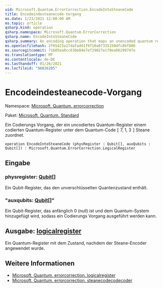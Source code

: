 ```yaml
---
uid: Microsoft.Quantum.ErrorCorrection.EncodeIntoSteaneCode
title: Encodeindesteanecode-Vorgang
ms.date: 1/23/2021 12:00:00 AM
ms.topic: article
qsharp.kind: operation
qsharp.namespace: Microsoft.Quantum.ErrorCorrection
qsharp.name: EncodeIntoSteaneCode
qsharp.summary: An encoding operation that maps an unencoded quantum register to an encoded quantum register under the ⟦7, 1, 3⟧ Steane quantum code.
ms.openlocfilehash: 2f65423a17dafadd1f9f10a07335150dfc8bf886
ms.sourcegitcommit: 71605ea9cc630e84e7ef29027e1f0ea06299747e
ms.translationtype: MT
ms.contentlocale: de-DE
ms.lasthandoff: 01/26/2021
ms.locfileid: "98826205"
---
```

# <a name="encodeintosteanecode-operation"></a>Encodeindesteanecode-Vorgang

Namespace: [Microsoft. Quantum. errorcorrection](xref:Microsoft.Quantum.ErrorCorrection)

Paket: [Microsoft. Quantum. Standard](https://nuget.org/packages/Microsoft.Quantum.Standard)


Ein Codierungs Vorgang, der ein uncodiertes Quantum-Register einem codierten Quantum-Register unter dem Quantum-Code ⟦ 7, 1, 3 ⟧ Steane zuordnet.

```qsharp
operation EncodeIntoSteaneCode (physRegister : Qubit[], auxQubits : Qubit[]) : Microsoft.Quantum.ErrorCorrection.LogicalRegister
```


## <a name="input"></a>Eingabe

### <a name="physregister--qubit"></a>physregister: [Qubit](xref:microsoft.quantum.lang-ref.qubit)[]

Ein Qubit-Register, das den unverschlüsselten Quantenzustand enthält.


### <a name="auxqubits--qubit"></a>"auxqubits: [Qubit](xref:microsoft.quantum.lang-ref.qubit)[]"

Ein Qubit-Register, das anfänglich 0 (null) ist und dem Quantum-System hinzugefügt wird, sodass ein Codierungs Vorgang ausgeführt werden kann.



## <a name="output--logicalregister"></a>Ausgabe: [logicalregister](xref:Microsoft.Quantum.ErrorCorrection.LogicalRegister)

Ein Quantum-Register mit dem Zustand, nachdem der Steane-Encoder angewendet wurde.

## <a name="see-also"></a>Weitere Informationen

- [Microsoft. Quantum. errorcorrection. logicalregister](xref:Microsoft.Quantum.ErrorCorrection.LogicalRegister)
- [Microsoft. Quantum. errorcorrection. steanecodecodecoder](xref:Microsoft.Quantum.ErrorCorrection.SteaneCodeDecoder)